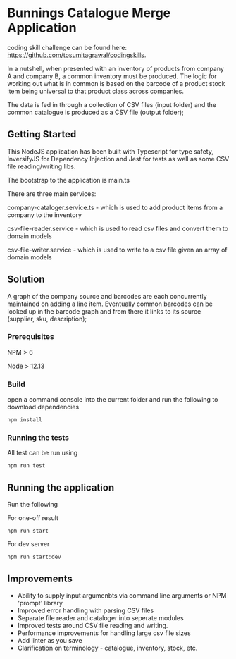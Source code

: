 # Bunnings Catalogue Merge Application

coding skill challenge can be found here: https://github.com/tosumitagrawal/codingskills.

In a nutshell, when presented with an inventory of products from company A and company B, a common inventory must be produced. The logic for working out what is in common is based on the barcode of a product stock item being universal to that product class across companies.


The data is fed in through a collection of CSV files (input folder) and the common catalogue is produced as a CSV file (output folder);



## Getting Started

This NodeJS application has been built with Typescript for type safety, InversifyJS for Dependency Injection and Jest for tests as well as some CSV file reading/writing libs.

The bootstrap to the application is main.ts

There are three main services:

company-cataloger.service.ts - which is used to add product items from a company to the inventory

csv-file-reader.service - which is used to read csv files and convert them to domain models

csv-file-writer.service - which is used to write to a csv file given an array of domain models


## Solution
A graph of the company source and barcodes are each concurrently maintained on adding a line item. Eventually common barcodes can be looked up in the barcode graph and from there it links to its source (supplier, sku, description);

### Prerequisites

NPM > 6

Node > 12.13


### Build

open a command console into the current folder and run the following to download dependencies
```
npm install
```



### Running the tests

All test can be run using 
```
npm run test
```

## Running the application

Run the following

For one-off result

```
npm run start
```

For dev server

```
npm run start:dev
```



## Improvements

* Ability to supply input argumenbts via command line arguments or NPM 'prompt' library
* Improved error handling with parsing CSV files
* Separate file reader and cataloger into seperate modules
* Improved tests around CSV file reading and writing.
* Performance improvements for handling large csv file sizes
* Add linter as you save
* Clarification on terminology - catalogue, inventory, stock, etc.